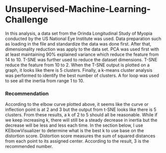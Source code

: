 # Unsupervised-Machine-Learning-Challenge

In this analysis, a data set from the Orinda Longitudinal Study of Myopia conducted by the US National Eye Institute was used. Data preparation such as loading in the file and standardize the data was done first. After that, dimensionality reduction was apply to the data set. PCA was used first with at least maintaining 90% explained variance which reduce the feature from 14 to 10. T-SNE was further used to reduce the dataset dimensions. T-SNE reduce the feature from 10 to 2. When the T-SNE output is plotted on a graph, it looks like there is 5 clusters. Finally, a k-means cluster analysis was performed to identify the best number of clusters. A for loop was used to see all the inertia from range 1 to 10. 

### Recommendation
According to the elbow curve plotted above, it seems like the curve or inflection point is at 2 and 3 but the output from t-SNE looks like there is 5 clusters. From these results, a k of 2 to 5 should all be reasonable. While if we keep increasing k, there will still be a steady decrease in inertia but the decrease will be less and less each time. In the section below, I use KElbowVisualizer to determine what is the best k to use base on the distortion score. Distortion score measures the sum of squared distances from each point to its assigned center. According to the result, 3 is the recommended number.
